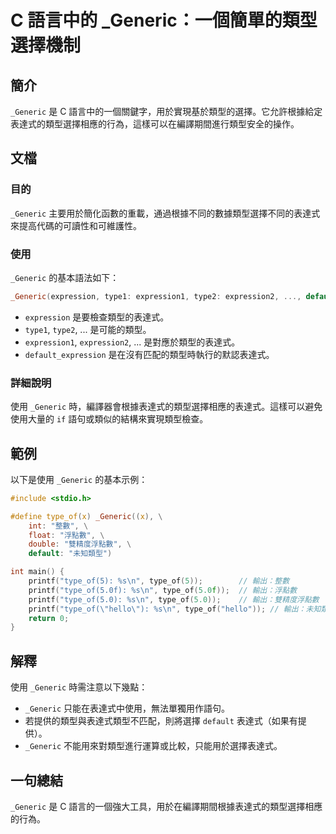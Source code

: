 <!--
Meta Description: # C 語言中的 _Generic：一個簡單的類型選擇機制 ## 簡介 `_Generic` 是 C 語言中的一個關鍵字，用於實現基於類型的選擇。它允許根據給定表達式的類型選擇相應的行為，這樣可以在編譯期間進行類型安全的操作。 ## 文檔 ### 目的 `_Generic` 主要用於簡化函數的重載，...
Meta Keywords: _generic, type_of, printf, default, expression
-->

# C 語言中的 _Generic：一個簡單的類型選擇機制

## 簡介
`_Generic` 是 C 語言中的一個關鍵字，用於實現基於類型的選擇。它允許根據給定表達式的類型選擇相應的行為，這樣可以在編譯期間進行類型安全的操作。

## 文檔
### 目的
`_Generic` 主要用於簡化函數的重載，通過根據不同的數據類型選擇不同的表達式來提高代碼的可讀性和可維護性。

### 使用
`_Generic` 的基本語法如下：
```c
_Generic(expression, type1: expression1, type2: expression2, ..., default: default_expression)
```
- `expression` 是要檢查類型的表達式。
- `type1`, `type2`, ... 是可能的類型。
- `expression1`, `expression2`, ... 是對應於類型的表達式。
- `default_expression` 是在沒有匹配的類型時執行的默認表達式。

### 詳細說明
使用 `_Generic` 時，編譯器會根據表達式的類型選擇相應的表達式。這樣可以避免使用大量的 `if` 語句或類似的結構來實現類型檢查。

## 範例
以下是使用 `_Generic` 的基本示例：

```c
#include <stdio.h>

#define type_of(x) _Generic((x), \
    int: "整數", \
    float: "浮點數", \
    double: "雙精度浮點數", \
    default: "未知類型")

int main() {
    printf("type_of(5): %s\n", type_of(5));        // 輸出：整數
    printf("type_of(5.0f): %s\n", type_of(5.0f));  // 輸出：浮點數
    printf("type_of(5.0): %s\n", type_of(5.0));    // 輸出：雙精度浮點數
    printf("type_of(\"hello\"): %s\n", type_of("hello")); // 輸出：未知類型
    return 0;
}
```

## 解釋
使用 `_Generic` 時需注意以下幾點：
- `_Generic` 只能在表達式中使用，無法單獨用作語句。
- 若提供的類型與表達式類型不匹配，則將選擇 `default` 表達式（如果有提供）。
- `_Generic` 不能用來對類型進行運算或比較，只能用於選擇表達式。

## 一句總結
`_Generic` 是 C 語言的一個強大工具，用於在編譯期間根據表達式的類型選擇相應的行為。